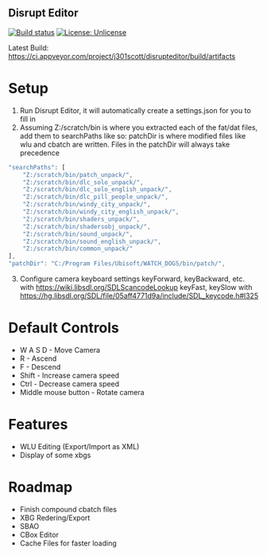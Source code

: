## Disrupt Editor

[![Build status](https://ci.appveyor.com/api/projects/status/tpcpf00rbkk8i1n0?svg=true)](https://ci.appveyor.com/project/j301scott/disrupteditor) [![License: Unlicense](https://img.shields.io/badge/license-Unlicense-blue.svg)](http://unlicense.org/)

Latest Build: https://ci.appveyor.com/project/j301scott/disrupteditor/build/artifacts

# Setup

1. Run Disrupt Editor, it will automatically create a settings.json for you to fill in
2. Assuming Z:/scratch/bin is where you extracted each of the fat/dat files, add them to searchPaths like so:
patchDir is where modified files like wlu and cbatch are written. Files in the patchDir will always take precedence
```javascript
"searchPaths": [
    "Z:/scratch/bin/patch_unpack/",
    "Z:/scratch/bin/dlc_solo_unpack/",
    "Z:/scratch/bin/dlc_solo_english_unpack/",
    "Z:/scratch/bin/dlc_pill_people_unpack/",
    "Z:/scratch/bin/windy_city_unpack/",
    "Z:/scratch/bin/windy_city_english_unpack/",
    "Z:/scratch/bin/shaders_unpack/",
    "Z:/scratch/bin/shadersobj_unpack/",
    "Z:/scratch/bin/sound_unpack/",
    "Z:/scratch/bin/sound_english_unpack/",
    "Z:/scratch/bin/common_unpack/"
],
"patchDir": "C:/Program Files/Ubisoft/WATCH_DOGS/bin/patch/",
```
3. Configure camera keyboard settings keyForward, keyBackward, etc. with https://wiki.libsdl.org/SDLScancodeLookup
keyFast, keySlow with
https://hg.libsdl.org/SDL/file/05aff4771d9a/include/SDL_keycode.h#l325

# Default Controls
* W A S D - Move Camera
* R - Ascend
* F - Descend
* Shift - Increase camera speed
* Ctrl - Decrease camera speed
* Middle mouse button - Rotate camera

# Features

* WLU Editing (Export/Import as XML)
* Display of some xbgs

# Roadmap

* Finish compound cbatch files
* XBG Redering/Export
* SBAO
* CBox Editor
* Cache Files for faster loading
